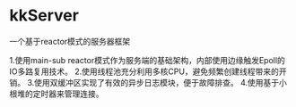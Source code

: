 # kkServer
一个基于reactor模式的服务器框架

1.使用main-sub reactor模式作为服务端的基础架构，内部使用边缘触发Epoll的IO多路复用技术。
2.使用线程池充分利用多核CPU，避免频繁创建线程带来的开销。
3.使用双缓冲区实现了有效的异步日志模块，便于故障排查。
4.使用基于小根堆的定时器来管理连接。
